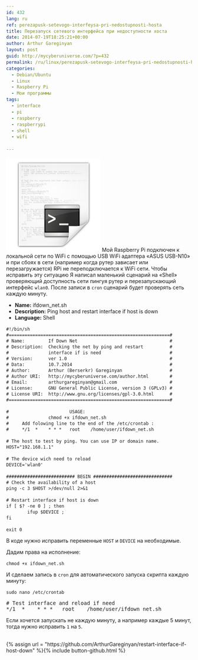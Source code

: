```yaml
---
id: 432
lang: ru
ref: perezapusk-setevogo-interfeysa-pri-nedostupnosti-hosta
title: Перезапуск сетевого интерфейса при недоступности хоста
date: 2014-07-19T18:25:21+00:00
author: Arthur Gareginyan
layout: post
guid: http://mycyberuniverse.com/?p=432
permalink: /ru/linux/perezapusk-setevogo-interfeysa-pri-nedostupnosti-hosta.html
categories:
  - Debian/Ubuntu
  - Linux
  - Raspberry Pi
  - Мои программы
tags:
  - interface
  - pi
  - raspberry
  - raspberrypi
  - shell
  - wifi

---
```


![thumb](/images/bash.png)
Мой Raspberry Pi подключен к локальной сети по WiFi с помощью USB WiFi адаптера «ASUS USB-N10» и при сбоях в сети (например когда рутер зависает или перезагружается) RPi не переподключается к WiFi сети. Чтобы исправить эту ситуацию Я написал маленький сценарий на «Shell» проверяющий доступность сети пингуя рутер и перезапускающий интерфейс `wlan0`. После записи в `cron` сценарий будет проверять сеть каждую минуту.


* **Name:** ifdown_net.sh
* **Description:** Ping host and restart interface if host is down
* **Language:** Shell

```
#!/bin/sh
#=============================================================#
# Name:         If Down Net                                   #
# Description:  Checking the net by ping and restart          #
#               interface if is need                          #
# Version:      ver 1.0                                       #
# Data:         10.7.2014                                     #
# Author:       Arthur (Berserkr) Gareginyan                  #
# Author URI:   http://mycyberuniverse.com/author.html        #
# Email:        arthurgareginyan@gmail.com                    #
# License:      GNU General Public License, version 3 (GPLv3) #
# License URI:  http://www.gnu.org/licenses/gpl-3.0.html      #
#=============================================================#

#                       USAGE:
#               chmod +x ifdown_net.sh
#     Add folowing line to the end of the /etc/crontab :
#     */1  *    * * *   root    /home/user/ifdown_net.sh

# The host to test by ping. You can use IP or domain name.
HOST="192.168.1.1"

# The device wich need to reload
DEVICE='wlan0'

########################## BEGIN ##############################
# Check the availability of a host
ping -c 3 $HOST >/dev/null 2>&1

# Restart interface if host is down
if [ $? -ne 0 ] ; then
        ifup $DEVICE ; 
fi

exit 0
```

В коде нужно исправить переменные `HOST` и `DEVICE` на необходимые.

Дадим права на исполнение:

```
chmod +x ifdown_net.sh
```

И сделаем запись в `cron` для автоматического запуска скрипта каждую минуту:

```
sudo nano /etc/crontab
```

<pre>
# Test interface and reload if need
*/1  *    * * *   root    /home/user/ifdown_net.sh
</pre>

Если хочется запускать не каждую минуту, а например каждые 5 минут, тогда нужно исправить `1` на `5`.

<br/>
{% assign url = "https://github.com/ArthurGareginyan/restart-interface-if-host-down" %}{% include button-github.html %}
